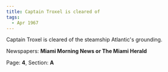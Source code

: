 ```yaml
---  
title: Captain Troxel is cleared of  
tags:  
  - Apr 1967  
---  
```

  
Captain Troxel is cleared of the steamship Atlantic's grounding.  
  
Newspapers: **Miami Morning News or The Miami Herald**  
  
Page: **4**, Section: **A** 
